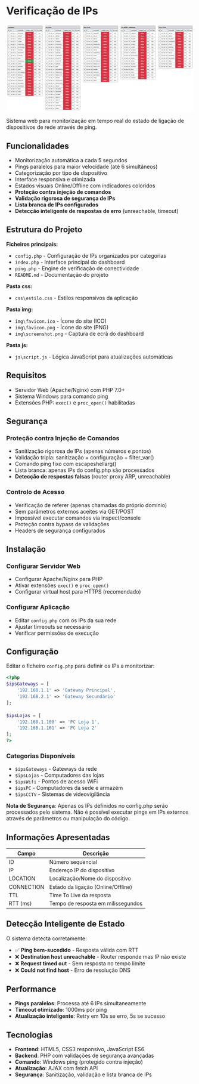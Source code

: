 # Verificação de IPs

![Web Monitor](img/screenshot.png)

Sistema web para monitorização em tempo real do estado de ligação de dispositivos de rede através de ping.

## Funcionalidades

- Monitorização automática a cada 5 segundos
- Pings paralelos para maior velocidade (até 6 simultâneos)
- Categorização por tipo de dispositivo
- Interface responsiva e otimizada
- Estados visuais Online/Offline com indicadores coloridos
- **Proteção contra injeção de comandos**
- **Validação rigorosa de segurança de IPs**
- **Lista branca de IPs configurados**
- **Detecção inteligente de respostas de erro** (unreachable, timeout)

## Estrutura do Projeto

**Ficheiros principais:**
- `config.php` - Configuração de IPs organizados por categorias
- `index.php` - Interface principal do dashboard  
- `ping.php` - Engine de verificação de conectividade
- `README.md` - Documentação do projeto

**Pasta css:**
- `css\estilo.css` - Estilos responsivos da aplicação

**Pasta img:**
- `img\favicon.ico` - Ícone do site (ICO)
- `img\favicon.png` - Ícone do site (PNG)  
- `img\screenshot.png` - Captura de ecrã do dashboard

**Pasta js:**
- `js\script.js` - Lógica JavaScript para atualizações automáticas

## Requisitos

- Servidor Web (Apache/Nginx) com PHP 7.0+
- Sistema Windows para comando ping
- Extensões PHP: `exec()` e `proc_open()` habilitadas

## Segurança

### Proteção contra Injeção de Comandos
- Sanitização rigorosa de IPs (apenas números e pontos)
- Validação tripla: sanitização + configuração + filter_var()
- Comando ping fixo com escapeshellarg()
- Lista branca: apenas IPs do config.php são processados
- **Detecção de respostas falsas** (router proxy ARP, unreachable)

### Controlo de Acesso
- Verificação de referer (apenas chamadas do próprio domínio)
- Sem parâmetros externos aceites via GET/POST
- Impossível executar comandos via inspect/console
- Proteção contra bypass de validações
- Headers de segurança configurados

## Instalação

### Configurar Servidor Web
- Configurar Apache/Nginx para PHP
- Ativar extensões `exec()` e `proc_open()` 
- Configurar virtual host para HTTPS (recomendado)

### Configurar Aplicação
- Editar `config.php` com os IPs da sua rede
- Ajustar timeouts se necessário
- Verificar permissões de execução

## Configuração

Editar o ficheiro `config.php` para definir os IPs a monitorizar:

```php
<?php
$ipsGateways = [
    '192.168.1.1' => 'Gateway Principal',
    '192.168.2.1' => 'Gateway Secundário'
];

$ipsLojas = [
    '192.168.1.100' => 'PC Loja 1',
    '192.168.1.101' => 'PC Loja 2'
];
?>
```

### Categorias Disponíveis

- `$ipsGateways` - Gateways da rede
- `$ipsLojas` - Computadores das lojas
- `$ipsWifi` - Pontos de acesso WiFi
- `$ipsPC` - Computadores da sede e armazém
- `$ipsCCTV` - Sistemas de videovigilância

**Nota de Segurança**: Apenas os IPs definidos no config.php serão processados pelo sistema. Não é possível executar pings em IPs externos através de parâmetros ou manipulação do código.

## Informações Apresentadas

| Campo | Descrição |
|-------|-----------|
| ID | Número sequencial |
| IP | Endereço IP do dispositivo |
| LOCATION | Localização/Nome do dispositivo |
| CONNECTION | Estado da ligação (Online/Offline) |
| TTL | Time To Live da resposta |
| RTT (ms) | Tempo de resposta em milissegundos |

## Detecção Inteligente de Estado

O sistema detecta corretamente:
- ✅ **Ping bem-sucedido** - Resposta válida com RTT
- ❌ **Destination host unreachable** - Router responde mas IP não existe
- ❌ **Request timed out** - Sem resposta no tempo limite
- ❌ **Could not find host** - Erro de resolução DNS

## Performance

- **Pings paralelos**: Processa até 6 IPs simultaneamente
- **Timeout otimizado**: 1000ms por ping
- **Atualização inteligente**: Retry em 10s se erro, 5s se sucesso

## Tecnologias

- **Frontend**: HTML5, CSS3 responsivo, JavaScript ES6
- **Backend**: PHP com validações de segurança avançadas
- **Comando**: Windows ping (protegido contra injeção)
- **Atualização**: AJAX com fetch API
- **Segurança**: Sanitização, validação e lista branca de IPs
